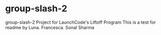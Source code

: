 # group-slash-2
group-slash-2 Project for LaunchCode's Liftoff Program
This is a test for readme by Luna.
Francesca.
Sonal Sharma

